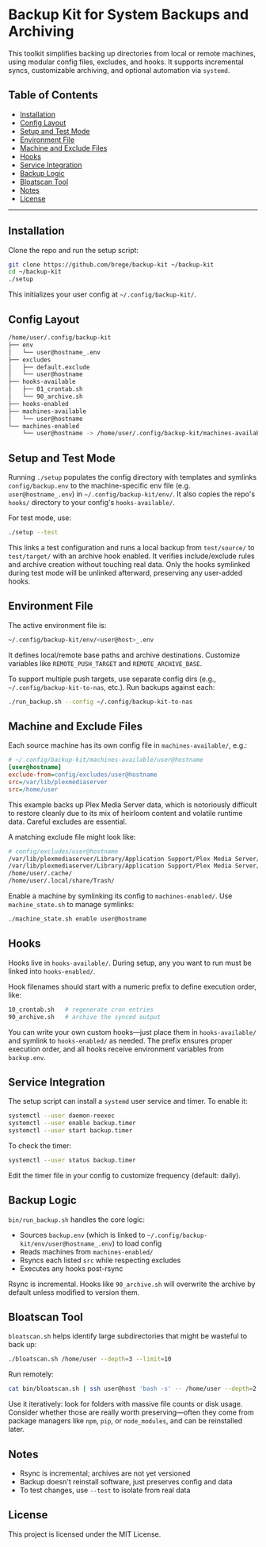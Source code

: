 # Backup Kit for System Backups and Archiving

This toolkit simplifies backing up directories from local or remote machines, using modular config files, excludes, and hooks. It supports incremental syncs, customizable archiving, and optional automation via `systemd`.

## Table of Contents

- [Installation](#installation)
- [Config Layout](#config-layout)
- [Setup and Test Mode](#setup-and-test-mode)
- [Environment File](#environment-file)
- [Machine and Exclude Files](#machine-and-exclude-files)
- [Hooks](#hooks)
- [Service Integration](#service-integration)
- [Backup Logic](#backup-logic)
- [Bloatscan Tool](#bloatscan-tool)
- [Notes](#notes)
- [License](#license)

---

## Installation

Clone the repo and run the setup script:

```bash
git clone https://github.com/brege/backup-kit ~/backup-kit
cd ~/backup-kit
./setup
```

This initializes your user config at `~/.config/backup-kit/`.

## Config Layout

```bash
/home/user/.config/backup-kit
├── env
│   └── user@hostname_.env
├── excludes
│   ├── default.exclude
│   └── user@hostname
├── hooks-available
│   ├── 01_crontab.sh
│   └── 90_archive.sh
├── hooks-enabled
├── machines-available
│   └── user@hostname
└── machines-enabled
    └── user@hostname -> /home/user/.config/backup-kit/machines-available/user@hostname
```

## Setup and Test Mode

Running `./setup` populates the config directory with templates and symlinks `config/backup.env` to the machine-specific env file (e.g. `user@hostname_.env`) in `~/.config/backup-kit/env/`. It also copies the repo's `hooks/` directory to your config's `hooks-available/`.

For test mode, use:

```bash
./setup --test
```

This links a test configuration and runs a local backup from `test/source/` to `test/target/` with an archive hook enabled. It verifies include/exclude rules and archive creation without touching real data. Only the hooks symlinked during test mode will be unlinked afterward, preserving any user-added hooks.

## Environment File

The active environment file is:

```bash
~/.config/backup-kit/env/<user@host>_.env
```

It defines local/remote base paths and archive destinations. Customize variables like `REMOTE_PUSH_TARGET` and `REMOTE_ARCHIVE_BASE`.

To support multiple push targets, use separate config dirs (e.g., `~/.config/backup-kit-to-nas`, etc.). Run backups against each:

```bash
./run_backup.sh --config ~/.config/backup-kit-to-nas
```

## Machine and Exclude Files

Each source machine has its own config file in `machines-available/`, e.g.:

```ini
# ~/.config/backup-kit/machines-available/user@hostname
[user@hostname]
exclude-from=config/excludes/user@hostname
src=/var/lib/plexmediaserver
src=/home/user
```

This example backs up Plex Media Server data, which is notoriously difficult to restore cleanly due to its mix of heirloom content and volatile runtime data. Careful excludes are essential.

A matching exclude file might look like:

```bash
# config/excludes/user@hostname
/var/lib/plexmediaserver/Library/Application Support/Plex Media Server/{Cache,Codecs}
/var/lib/plexmediaserver/Library/Application Support/Plex Media Server/Preferences.xml # protected
/home/user/.cache/
/home/user/.local/share/Trash/
```

Enable a machine by symlinking its config to `machines-enabled/`. Use `machine_state.sh` to manage symlinks:

```bash
./machine_state.sh enable user@hostname
```

## Hooks

Hooks live in `hooks-available/`. During setup, any you want to run must be linked into `hooks-enabled/`.

Hook filenames should start with a numeric prefix to define execution order, like:

```bash
10_crontab.sh   # regenerate cron entries
90_archive.sh   # archive the synced output
```

You can write your own custom hooks—just place them in `hooks-available/` and symlink to `hooks-enabled/` as needed. The prefix ensures proper execution order, and all hooks receive environment variables from `backup.env`.

## Service Integration

The setup script can install a `systemd` user service and timer. To enable it:

```bash
systemctl --user daemon-reexec
systemctl --user enable backup.timer
systemctl --user start backup.timer
```

To check the timer:

```bash
systemctl --user status backup.timer
```

Edit the timer file in your config to customize frequency (default: daily).

## Backup Logic

`bin/run_backup.sh` handles the core logic:

- Sources `backup.env` (which is linked to `~/.config/backup-kit/env/user@hostname_.env`) to load config
- Reads machines from `machines-enabled/`
- Rsyncs each listed `src` while respecting excludes
- Executes any hooks post-rsync

Rsync is incremental. Hooks like `90_archive.sh` will overwrite the archive by default unless modified to version them.

## Bloatscan Tool

`bloatscan.sh` helps identify large subdirectories that might be wasteful to back up:

```bash
./bloatscan.sh /home/user --depth=3 --limit=10
```

Run remotely:

```bash
cat bin/bloatscan.sh | ssh user@host 'bash -s' -- /home/user --depth=2 --limit=5
```

Use it iteratively: look for folders with massive file counts or disk usage. Consider whether those are really worth preserving—often they come from package managers like `npm`, `pip`, or `node_modules`, and can be reinstalled later.

## Notes

- Rsync is incremental; archives are not yet versioned
- Backup doesn't reinstall software, just preserves config and data
- To test changes, use `--test` to isolate from real data

## License

This project is licensed under the MIT License.


